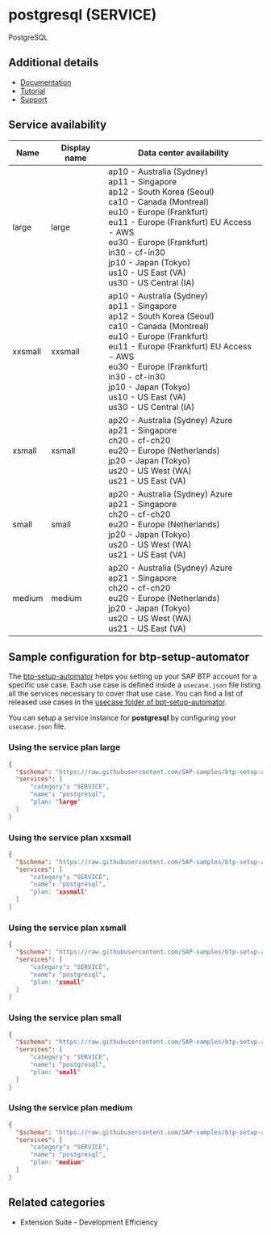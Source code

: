 # postgresql (SERVICE)

PostgreSQL

## Additional details
- [Documentation](https://help.sap.com/viewer/product/PostgreSQL/Cloud/en-US)
- [Tutorial](https://help.sap.com/viewer/65de2977205c403bbc107264b8eccf4b/Cloud/en-US/314e0968334d45ab855924497759671b.html)
- [Support](https://help.sap.com/viewer/65de2977205c403bbc107264b8eccf4b/Cloud/en-US/5dd739823b824b539eee47b7860a00be.html)

## Service availability

| Name | Display name | Data center availability  |
|------|----------------|---------------------------|
|  large  |  large  | ap10 - Australia (Sydney)<br> ap11 - Singapore<br> ap12 - South Korea (Seoul)<br> ca10 - Canada (Montreal)<br> eu10 - Europe (Frankfurt)<br> eu11 - Europe (Frankfurt) EU Access - AWS<br> eu30 - Europe (Frankfurt)<br> in30 - cf-in30<br> jp10 - Japan (Tokyo)<br> us10 - US East (VA)<br> us30 - US Central (IA)  |
|  xxsmall  |  xxsmall  | ap10 - Australia (Sydney)<br> ap11 - Singapore<br> ap12 - South Korea (Seoul)<br> ca10 - Canada (Montreal)<br> eu10 - Europe (Frankfurt)<br> eu11 - Europe (Frankfurt) EU Access - AWS<br> eu30 - Europe (Frankfurt)<br> in30 - cf-in30<br> jp10 - Japan (Tokyo)<br> us10 - US East (VA)<br> us30 - US Central (IA)  |
|  xsmall  |  xsmall  | ap20 - Australia (Sydney) Azure<br> ap21 - Singapore<br> ch20 - cf-ch20<br> eu20 - Europe (Netherlands)<br> jp20 - Japan (Tokyo)<br> us20 - US West (WA)<br> us21 - US East (VA)  |
|  small  |  small  | ap20 - Australia (Sydney) Azure<br> ap21 - Singapore<br> ch20 - cf-ch20<br> eu20 - Europe (Netherlands)<br> jp20 - Japan (Tokyo)<br> us20 - US West (WA)<br> us21 - US East (VA)  |
|  medium  |  medium  | ap20 - Australia (Sydney) Azure<br> ap21 - Singapore<br> ch20 - cf-ch20<br> eu20 - Europe (Netherlands)<br> jp20 - Japan (Tokyo)<br> us20 - US West (WA)<br> us21 - US East (VA)  |

## Sample configuration for btp-setup-automator

The [btp-setup-automator](https://github.com/SAP-samples/btp-setup-automator) helps you setting up your SAP BTP account for a specific use case. Each use case is defined inside a `usecase.json` file listing all the services necessary to cover that use case. You can find a list of released use cases in the [usecase folder of bpt-setup-automator](https://github.com/SAP-samples/btp-setup-automator/tree/main/usecases).

You can setup a service instance for **postgresql** by configuring your `usecase.json` file.

### Using the service plan **large**

```json
{
  "$schema": "https://raw.githubusercontent.com/SAP-samples/btp-setup-automator/main/libs/btpsa-usecase.json",
  "services": [
      "category": "SERVICE",
      "name": "postgresql",
      "plan: "large"
  ]
}
```

### Using the service plan **xxsmall**

```json
{
  "$schema": "https://raw.githubusercontent.com/SAP-samples/btp-setup-automator/main/libs/btpsa-usecase.json",
  "services": [
      "category": "SERVICE",
      "name": "postgresql",
      "plan: "xxsmall"
  ]
}
```

### Using the service plan **xsmall**

```json
{
  "$schema": "https://raw.githubusercontent.com/SAP-samples/btp-setup-automator/main/libs/btpsa-usecase.json",
  "services": [
      "category": "SERVICE",
      "name": "postgresql",
      "plan: "xsmall"
  ]
}
```

### Using the service plan **small**

```json
{
  "$schema": "https://raw.githubusercontent.com/SAP-samples/btp-setup-automator/main/libs/btpsa-usecase.json",
  "services": [
      "category": "SERVICE",
      "name": "postgresql",
      "plan: "small"
  ]
}
```

### Using the service plan **medium**

```json
{
  "$schema": "https://raw.githubusercontent.com/SAP-samples/btp-setup-automator/main/libs/btpsa-usecase.json",
  "services": [
      "category": "SERVICE",
      "name": "postgresql",
      "plan: "medium"
  ]
}
```


## Related categories
- Extension Suite - Development Efficiency